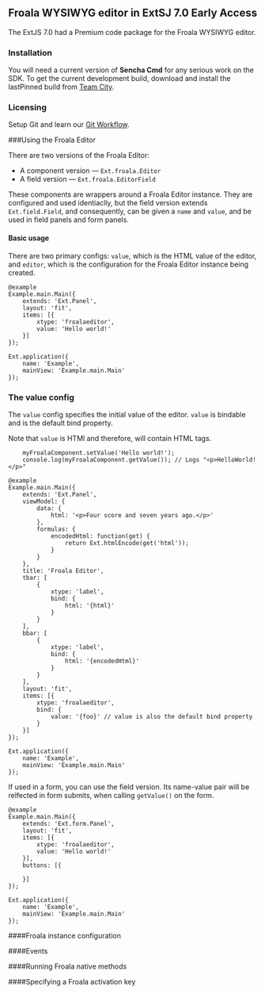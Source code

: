## Froala WYSIWYG editor in ExtSJ 7.0 Early Access

The ExtJS 7.0 had a Premium code package for the Froala WYSIWYG editor. 

### Installation

You will need a current version of **Sencha Cmd** for any serious work on the SDK. To get
the current development build, download and install the lastPinned build from
[Team City](https://teamcity.sencha.com/viewLog.html?buildTypeId=Cmd_60x_Continuous&buildId=lastPinned).

### Licensing

Setup Git and learn our [Git Workflow](docs/internal/workflow.md).

###Using the Froala Editor

There are two versions of the Froala Editor: 
- A component version &mdash; `Ext.froala.Editor`
- A field version &mdash; `Ext.froala.EditorField`

These components are wrappers around a Froala Editor instance. They are configured and used identiaclly, 
but the field version extends `Ext.field.Field`, and consequently, can be given a `name` and `value`, 
and be used in field panels and form panels.

#### Basic usage

There are two primary configs: `value`, which is the HTML value of the editor, and `editor`, which is the 
configuration for the Froala Editor instance being created.

    @example
    Example.main.Main({
        extends: 'Ext.Panel',
        layout: 'fit',
        items: [{
            xtype: 'froalaeditor',
            value: 'Hello world!'
        }]
    });
 
    Ext.application({
        name: 'Example',
        mainView: 'Example.main.Main'
    });

### The value config

The `value` config specifies the initial value of the editor. `value` is bindable and is the default bind
property. 

Note that `value` is HTMl and therefore, will contain HTML tags. 

        myFroalaComponent.setValue('Hello world!');
        console.log(myFroalaComponent.getValue()); // Logs "<p>HelloWorld!</p>"

    @example
    Example.main.Main({
        extends: 'Ext.Panel',
        viewModel: {
            data: {
                html: '<p>Four score and seven years ago.</p>'
            },
            formulas: {
                encodedHtml: function(get) {
                    return Ext.htmlEncode(get('html'));
                }
            }
        },
        title: 'Froala Editor',
        tbar: [
            {
                xtype: 'label',
                bind: {
                    html: '{html}'
                }
            }
        ],
        bbar: [
            {
                xtype: 'label',
                bind: {
                    html: '{encodedHtml}'
                }
            }
        ],
        layout: 'fit',
        items: [{
            xtype: 'froalaeditor',
            bind: {
                value: '{foo}' // value is also the default bind property
            }
        }]
    });
 
    Ext.application({
        name: 'Example',
        mainView: 'Example.main.Main'
    });

If used in a form, you can use the field version. Its name-value pair will be relfected in form submits, when
calling `getValue()` on the form.

    @example
    Example.main.Main({
        extends: 'Ext.form.Panel',
        layout: 'fit',
        items: [{
            xtype: 'froalaeditor',
            value: 'Hello world!'
        }],
        buttons: [{
            
        }]
    });
 
    Ext.application({
        name: 'Example',
        mainView: 'Example.main.Main'
    });
    
    
####Froala instance configuration


####Events



####Running Froala native methods



####Specifying a Froala activation key

